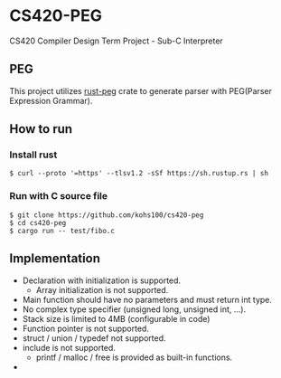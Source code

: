 # CS420-PEG

CS420 Compiler Design Term Project - Sub-C Interpreter

## PEG

This project utilizes [rust-peg](https://github.com/kevinmehall/rust-peg) crate to generate parser with PEG(Parser Expression Grammar).

## How to run

### Install rust

```
$ curl --proto '=https' --tlsv1.2 -sSf https://sh.rustup.rs | sh
```

### Run with C source file

```
$ git clone https://github.com/kohs100/cs420-peg
$ cd cs420-peg
$ cargo run -- test/fibo.c
```

## Implementation

- Declaration with initialization is supported.
  - Array initialization is not supported.
- Main function should have no parameters and must return int type.
- No complex type specifier (unsigned long, unsigned int, ...).
- Stack size is limited to 4MB (configurable in code)
- Function pointer is not supported.
- struct / union / typedef not supported.
- include is not supported.
  - printf / malloc / free is provided as built-in functions.
-
